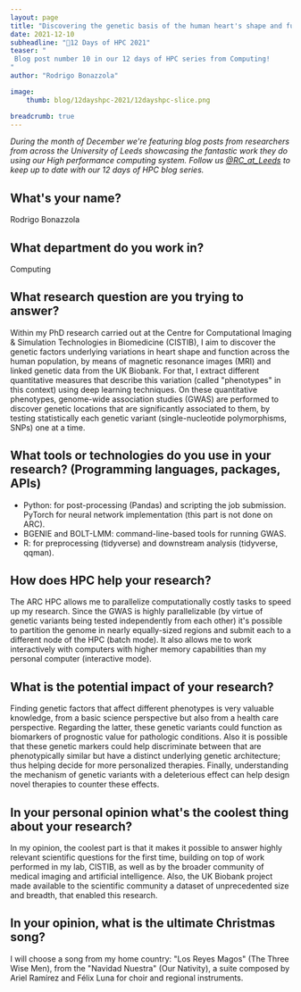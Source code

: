 ```yaml
---
layout: page
title: "Discovering the genetic basis of the human heart's shape and function"
date: 2021-12-10
subheadline: "🎄12 Days of HPC 2021"
teaser: "
 Blog post number 10 in our 12 days of HPC series from Computing!
"
author: "Rodrigo Bonazzola"

image:
    thumb: blog/12dayshpc-2021/12dayshpc-slice.png

breadcrumb: true
---
```


_During the month of December we're featuring blog posts from researchers from across the University of Leeds showcasing the fantastic work they do using our High performance computing system. Follow us [@RC_at_Leeds](https://twitter.com/RC_at_leeds) to keep up to date with our 12 days of HPC blog series._

## What's your name?

Rodrigo Bonazzola

## What department do you work in?

Computing

## What research question are you trying to answer?

Within my PhD research carried out at the Centre for Computational Imaging & Simulation Technologies in Biomedicine (CISTIB), I aim to discover the genetic factors underlying variations in heart shape and function across the human population, by means of magnetic resonance images (MRI) and linked genetic data from the UK Biobank. For that, I extract different quantitative measures that describe this variation (called "phenotypes" in this context) using deep learning techniques. On these quantitative phenotypes, genome-wide association studies (GWAS) are performed to discover genetic locations that are significantly associated to them, by testing statistically each genetic variant (single-nucleotide polymorphisms, SNPs) one at a time.


## What tools or technologies do you use in your research? (Programming languages, packages, APIs)

- Python: for post-processing (Pandas) and scripting the job submission. PyTorch for neural network implementation (this part is not done on ARC).
- BGENIE and BOLT-LMM: command-line-based tools for running GWAS.
- R: for preprocessing (tidyverse) and downstream analysis (tidyverse, qqman).



## How does HPC help your research?

The ARC HPC allows me to parallelize computationally costly tasks to speed up my research. Since the GWAS is highly parallelizable (by virtue of genetic variants being tested independently from each other) it's possible to partition the genome in nearly equally-sized regions and submit each to a different node of the HPC (batch mode). It also allows me to work interactively with computers with higher memory capabilities than my personal computer (interactive mode).

## What is the potential impact of your research?

Finding genetic factors that affect different phenotypes is very valuable knowledge, from a basic science perspective but also from a health care perspective. Regarding the latter, these genetic variants could function as biomarkers of prognostic value for pathologic conditions. Also it is possible that these genetic markers could help discriminate between that are phenotypically similar but have a distinct underlying genetic architecture; thus helping decide for more personalized therapies. Finally, understanding the mechanism of genetic variants with a deleterious effect can help design novel therapies to counter these effects.

## In your personal opinion what's the coolest thing about your research?

In my opinion, the coolest part is that it makes it possible to answer highly relevant scientific questions for the first time, building on top of work performed in my lab, CISTIB, as well as by the broader community of medical imaging and artificial intelligence. Also, the UK Biobank project made available to the scientific community a dataset of unprecedented size and breadth, that enabled this research.



## In your opinion, what is the ultimate Christmas song?

I will choose a song from my home country: "Los Reyes Magos" (The Three Wise Men), from the "Navidad Nuestra" (Our Nativity), a suite composed by Ariel Ramírez and Félix Luna for choir and regional instruments.







